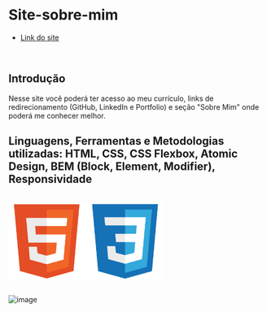 # Site-sobre-mim
- [Link do site](https://portfolio-samantha-sammylexa.vercel.app/)
</br>

<h2>Introdução</h2>
Nesse site você poderá ter acesso ao meu currículo, links de redirecionamento (GitHub, LinkedIn e Portfolio) e seção "Sobre Mim" onde poderá me conhecer melhor.

<h2>Linguagens, Ferramentas e Metodologias utilizadas: HTML, CSS, CSS Flexbox, Atomic Design, BEM (Block, Element, Modifier), Responsividade</h2>

<div style="display: inline_block"><br>
  <img align="center" alt="HTML"  width="150" src="https://raw.githubusercontent.com/devicons/devicon/master/icons/html5/html5-original.svg">
  <img align="center" alt="CSS" width="150" src="https://raw.githubusercontent.com/devicons/devicon/master/icons/css3/css3-original.svg">
</div>
</br>

![image](https://user-images.githubusercontent.com/123910027/227808173-79ddf79a-f8e7-49c7-8b8c-e77c798b0b68.png)

